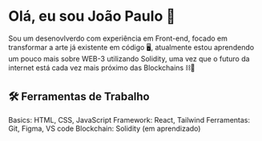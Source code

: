 # Olá, eu sou João Paulo 👋
Sou um desenovlverdo com experiência em Front-end, focado em transformar a arte já existente em código 🖥️, atualmente estou aprendendo um pouco mais sobre WEB-3 utilizando Solidity, uma vez que o futuro da internet está cada vez mais próximo das Blockchains ⛓🔗

## 🛠️ Ferramentas de Trabalho
Basics: HTML, CSS, JavaScript
Framework: React, Tailwind 
Ferramentas: Git, Figma, VS code
Blockchain: Solidity (em aprendizado)

<!--
**JoaoPaulo18/JoaoPaulo18** is a ✨ _special_ ✨ repository because its `README.md` (this file) appears on your GitHub profile.

Here are some ideas to get you started:

- 🔭 I’m currently working on ...
- 🌱 I’m currently learning ...
- 👯 I’m looking to collaborate on ...
- 🤔 I’m looking for help with ...
- 💬 Ask me about ...
- 📫 How to reach me: ...
- 😄 Pronouns: ...
- ⚡ Fun fact: ...
-->
